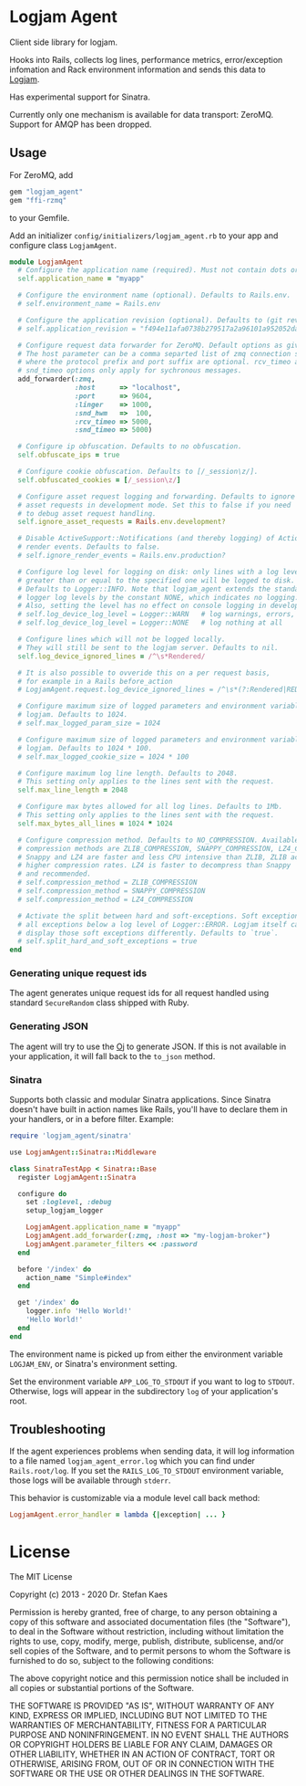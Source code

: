 # Logjam Agent

Client side library for logjam.

Hooks into Rails, collects log lines, performance metrics, error/exception infomation and Rack
environment information and sends this data to [Logjam](https://github.com/skaes/logjam_app).

Has experimental support for Sinatra.

Currently only one mechanism is available for data transport:
ZeroMQ. Support for AMQP has been dropped.

## Usage

For ZeroMQ, add

```ruby
gem "logjam_agent"
gem "ffi-rzmq"
```

to your Gemfile.

Add an initializer `config/initializers/logjam_agent.rb` to your app
and configure class `LogjamAgent`.

```ruby
module LogjamAgent
  # Configure the application name (required). Must not contain dots or hyphens.
  self.application_name = "myapp"

  # Configure the environment name (optional). Defaults to Rails.env.
  # self.environment_name = Rails.env

  # Configure the application revision (optional). Defaults to (git rev-parse HEAD).
  # self.application_revision = "f494e11afa0738b279517a2a96101a952052da5d"

  # Configure request data forwarder for ZeroMQ. Default options as given below.
  # The host parameter can be a comma separted list of zmq connection specifictions,
  # where the protocol prefix and port suffix are optional. rcv_timeo and
  # snd_timeo options only apply for sychronous messages.
  add_forwarder(:zmq,
                :host      => "localhost",
                :port      => 9604,
                :linger    => 1000,
                :snd_hwm   =>  100,
                :rcv_timeo => 5000,
                :snd_timeo => 5000)

  # Configure ip obfuscation. Defaults to no obfuscation.
  self.obfuscate_ips = true

  # Configure cookie obfuscation. Defaults to [/_session\z/].
  self.obfuscated_cookies = [/_session\z/]

  # Configure asset request logging and forwarding. Defaults to ignore
  # asset requests in development mode. Set this to false if you need
  # to debug asset request handling.
  self.ignore_asset_requests = Rails.env.development?

  # Disable ActiveSupport::Notifications (and thereby logging) of ActionView
  # render events. Defaults to false.
  # self.ignore_render_events = Rails.env.production?

  # Configure log level for logging on disk: only lines with a log level
  # greater than or equal to the specified one will be logged to disk.
  # Defaults to Logger::INFO. Note that logjam_agent extends the standard
  # logger log levels by the constant NONE, which indicates no logging.
  # Also, setting the level has no effect on console logging in development.
  # self.log_device_log_level = Logger::WARN   # log warnings, errors, fatals and unknown log messages
  # self.log_device_log_level = Logger::NONE   # log nothing at all

  # Configure lines which will not be logged locally.
  # They will still be sent to the logjam server. Defaults to nil.
  self.log_device_ignored_lines = /^\s*Rendered/

  # It is also possible to ovveride this on a per request basis,
  # for example in a Rails before_action
  # LogjamAgent.request.log_device_ignored_lines = /^\s*(?:Rendered|REDIS)/

  # Configure maximum size of logged parameters and environment variables sent to
  # logjam. Defaults to 1024.
  # self.max_logged_param_size = 1024

  # Configure maximum size of logged parameters and environment variables sent to
  # logjam. Defaults to 1024 * 100.
  # self.max_logged_cookie_size = 1024 * 100

  # Configure maximum log line length. Defaults to 2048.
  # This setting only applies to the lines sent with the request.
  self.max_line_length = 2048

  # Configure max bytes allowed for all log lines. Defaults to 1Mb.
  # This setting only applies to the lines sent with the request.
  self.max_bytes_all_lines = 1024 * 1024

  # Configure compression method. Defaults to NO_COMPRESSION. Available
  # compression methods are ZLIB_COMPRESSION, SNAPPY_COMPRESSION, LZ4_COMPRESSION.
  # Snappy and LZ4 are faster and less CPU intensive than ZLIB, ZLIB achieves
  # higher compression rates. LZ4 is faster to decompress than Snappy
  # and recommended.
  # self.compression_method = ZLIB_COMPRESSION
  # self.compression_method = SNAPPY_COMPRESSION
  # self.compression_method = LZ4_COMPRESSION

  # Activate the split between hard and soft-exceptions. Soft exceptions are
  # all exceptions below a log level of Logger::ERROR. Logjam itself can then
  # display those soft exceptions differently. Defaults to `true`.
  # self.split_hard_and_soft_exceptions = true
end
```

### Generating unique request ids

The agent generates unique request ids for all request handled using standard
`SecureRandom` class shipped with Ruby.

### Generating JSON

The agent will try to use the [Oj](https://github.com/ohler55/oj) to
generate JSON. If this is not available in your application, it will
fall back to the `to_json` method.


### Sinatra

Supports both classic and modular Sinatra applications. Since Sinatra doesn't have built
in action names like Rails, you'll have to declare them in your handlers, or in a before
filter. Example:

```ruby
require 'logjam_agent/sinatra'

use LogjamAgent::Sinatra::Middleware

class SinatraTestApp < Sinatra::Base
  register LogjamAgent::Sinatra

  configure do
    set :loglevel, :debug
    setup_logjam_logger

    LogjamAgent.application_name = "myapp"
    LogjamAgent.add_forwarder(:zmq, :host => "my-logjam-broker")
    LogjamAgent.parameter_filters << :password
  end

  before '/index' do
    action_name "Simple#index"
  end

  get '/index' do
    logger.info 'Hello World!'
    'Hello World!'
  end
end
```

The environment name is picked up from either the environment variable `LOGJAM_ENV`, or
Sinatra's environment setting.

Set the environment variable `APP_LOG_TO_STDOUT` if you want to log to `STDOUT`.
Otherwise, logs will appear in the subdirectory `log` of your application's root.


## Troubleshooting

If the agent experiences problems when sending data, it will log information to a file named
`logjam_agent_error.log` which you can find under `Rails.root/log`.
If you set the `RAILS_LOG_TO_STDOUT` environment variable, those logs will be available through `stderr`.

This behavior is customizable via a module level call back method:

```ruby
LogjamAgent.error_handler = lambda {|exception| ... }
```

# License

The MIT License

Copyright (c) 2013 - 2020 Dr. Stefan Kaes

Permission is hereby granted, free of charge, to any person obtaining a copy
of this software and associated documentation files (the "Software"), to deal
in the Software without restriction, including without limitation the rights
to use, copy, modify, merge, publish, distribute, sublicense, and/or sell
copies of the Software, and to permit persons to whom the Software is
furnished to do so, subject to the following conditions:

The above copyright notice and this permission notice shall be included in
all copies or substantial portions of the Software.

THE SOFTWARE IS PROVIDED "AS IS", WITHOUT WARRANTY OF ANY KIND, EXPRESS OR
IMPLIED, INCLUDING BUT NOT LIMITED TO THE WARRANTIES OF MERCHANTABILITY,
FITNESS FOR A PARTICULAR PURPOSE AND NONINFRINGEMENT. IN NO EVENT SHALL THE
AUTHORS OR COPYRIGHT HOLDERS BE LIABLE FOR ANY CLAIM, DAMAGES OR OTHER
LIABILITY, WHETHER IN AN ACTION OF CONTRACT, TORT OR OTHERWISE, ARISING FROM,
OUT OF OR IN CONNECTION WITH THE SOFTWARE OR THE USE OR OTHER DEALINGS IN
THE SOFTWARE.
